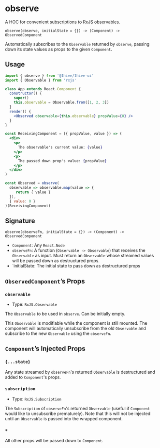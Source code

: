 # observe

A HOC for convenient subscriptions to RxJS observables.

`observe(observe, initialState = {}) -> (Component) -> ObservedComponent`

Automatically subscribes to the `Observable` returned by `observe`, passing down its state values as props to the given `Component`.

## Usage

```jsx
import { observe } from '@1hive/1hive-ui'
import { Observable } from 'rxjs'

class App extends React.Component {
  constructor() {
    super()
    this.observable = Observable.from([1, 2, 3])
  }
  render() {
    <Observed observable={this.observable} propValue={0} />
  }
}

const ReceivingComponent = ({ propValue, value }) => (
  <div>
    <p>
      The observable's current value: {value}
    </p>
    <p>
      The passed down prop's value: {propValue}
    </p>
  </div>
)

const Observed = observe(
  observable => observable.map(value => {
     return { value }
  }),
  { value: 0 }
)(ReceivingComponent)
```

## Signature

`observe(observeFn, initialState = {}) -> (Component) -> ObservedComponent`

- `Component`: Any `React.Node`
- `observeFn`: A function (`Observable -> Observable`) that receives the `Observable` as input. Must return an `Observable` whose streamed values will be passed down as destructured props.
- `initialState: The initial state to pass down as destructured props

## `ObservedComponent`’s Props

### `observable`

- Type: `RxJS.Observable`

The `Observable` to be used in `observe`. Can be initially empty.

This `Observable` is modifiable while the component is still mounted. The component will automatically unsubscribe from the old `Observable` and subscribe to the new `Observable` using the `observeFn`.

## `Component`’s Injected Props

### `{...state}`

Any state streamed by `observeFn`'s returned `Observable` is destructured and added to `Component`'s props.

### `subscription`

- Type: `RxJS.Subscription`

The `Subscription` of `observeFn`'s returned `Observable` (useful if `Component` would like to unsubscribe prematurely). Note that this will not be injected until an `Observable` is passed into the wrapped component.

### `*`

All other props will be passed down to `Component`.

